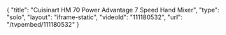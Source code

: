 {
    "title": "Cuisinart HM 70 Power Advantage 7 Speed Hand Mixer",
    "type": "solo",
    "layout": "iframe-static",
    "videoId": "111180532",
    "url": "\/tvpembed\/111180532"
}